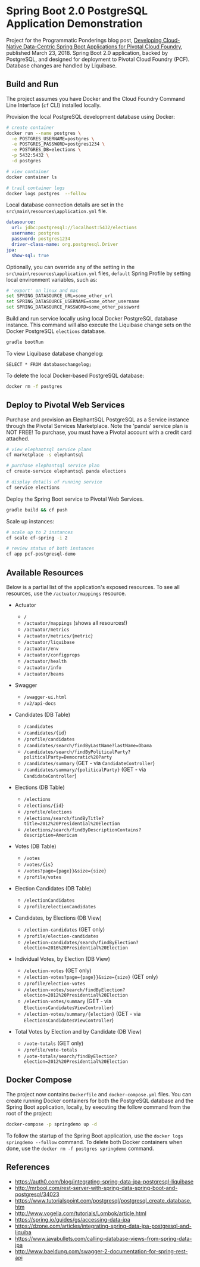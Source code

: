 # Spring Boot 2.0 PostgreSQL Application Demonstration

Project for the Programmatic Ponderings blog post, [Developing Cloud-Native Data-Centric Spring Boot Applications for Pivotal Cloud Foundry](https://wp.me/p1RD28-5Jh), published March 23, 2018\. Spring Boot 2.0 application, backed by PostgreSQL, and designed for deployment to Pivotal Cloud Foundry (PCF). Database changes are handled by Liquibase.

## Build and Run

The project assumes you have Docker and the Cloud Foundry Command Line Interface (`cf` CLI) installed locally.

Provision the local PostgreSQL development database using Docker:

```bash
# create container
docker run --name postgres \
  -e POSTGRES_USERNAME=postgres \
  -e POSTGRES_PASSWORD=postgres1234 \
  -e POSTGRES_DB=elections \
  -p 5432:5432 \
  -d postgres

# view container
docker container ls

# trail container logs
docker logs postgres  --follow
```

Local database connection details are set in the `src\main\resources\application.yml` file.

```yaml
datasource:
  url: jdbc:postgresql://localhost:5432/elections
  username: postgres
  password: postgres1234
  driver-class-name: org.postgresql.Driver
jpa:
  show-sql: true
```

Optionally, you can override any of the setting in the `src\main\resources\application.yml` files, `default` Spring Profile by setting local environment variables, such as:

```bash
# 'export' on linux and mac
set SPRING_DATASOURCE_URL=some_other_url
set SPRING_DATASOURCE_USERNAME=some_other_username
set SPRING_DATASOURCE_PASSWORD=some_other_password
```

Build and run service locally using local Docker PostgreSQL database instance. This command will also execute the Liquibase change sets on the Docker PostgreSQL `elections` database.

```bash
gradle bootRun
```

To view Liquibase database changelog:

```postgresplsql
SELECT * FROM databasechangelog;
```

To delete the local Docker-based PostgreSQL database:

```bash
docker rm -f postgres
```

## Deploy to Pivotal Web Services

Purchase and provision an ElephantSQL PostgreSQL as a Service instance through the Pivotal Services Marketplace. Note the 'panda' service plan is NOT FREE! To purchase, you must have a Pivotal account with a credit card attached.

```bash
# view elephantsql service plans
cf marketplace -s elephantsql

# purchase elephantsql service plan
cf create-service elephantsql panda elections

# display details of running service
cf service elections
```

Deploy the Spring Boot service to Pivotal Web Services.

```bash
gradle build && cf push
```

Scale up instances:

```bash
# scale up to 2 instances
cf scale cf-spring -i 2

# review status of both instances
cf app pcf-postgresql-demo
```

## Available Resources

Below is a partial list of the application's exposed resources. To see all resources, use the `/actuator/mappings` resource.

- Actuator

  - `/`
  - `/actuator/mappings` (shows all resources!)
  - `/actuator/metrics`
  - `/actuator/metrics/{metric}`
  - `/actuator/liquibase`
  - `/actuator/env`
  - `/actuator/configprops`
  - `/actuator/health`
  - `/actuator/info`
  - `/actuator/beans`

- Swagger

  - `/swagger-ui.html`
  - `/v2/api-docs`

- Candidates (DB Table)

  - `/candidates`
  - `/candidates/{id}`
  - `/profile/candidates`
  - `/candidates/search/findByLastName?lastName=Obama`
  - `/candidates/search/findByPoliticalParty?politicalParty=Democratic%20Party`
  - `/candidates/summary` (GET - via `CandidateController`)
  - `/candidates/summary/{politicalParty}` (GET - via `CandidateController`)

- Elections (DB Table)

  - `/elections`
  - `/elections/{id}`
  - `/profile/elections`
  - `/elections/search/findByTitle?title=2012%20Presidential%20Election`
  - `/elections/search/findByDescriptionContains?description=American`

- Votes (DB Table)

  - `/votes`
  - `/votes/{is}`
  - `/votes?page={page}}&size={size}`
  - `/profile/votes`

- Election Candidates (DB Table)

  - `/electionCandidates`
  - `/profile/electionCandidates`

- Candidates, by Elections (DB View)

  - `/election-candidates` (GET only)
  - `/profile/election-candidates`
  - `/election-candidates/search/findByElection?election=2016%20Presidential%20Election`

- Individual Votes, by Election (DB View)

  - `/election-votes` (GET only)
  - `/election-votes?page={page}}&size={size}` (GET only)
  - `/profile/election-votes`
  - `/election-votes/search/findByElection?election=2012%20Presidential%20Election`
  - `/election-votes/summary` (GET - via `ElectionsCandidatesViewController`)
  - `/election-votes/summary/{election}` (GET - via `ElectionsCandidatesViewController`)

- Total Votes by Election and by Candidate (DB View)

  - `/vote-totals` (GET only)
  - `/profile/vote-totals`
  - `/vote-totals/search/findByElection?election=2012%20Presidential%20Election`

## Docker Compose

The project now contains `Dockerfile` and `docker-compose.yml` files. You can create running Docker containers for both the PostgreSQL database and the Spring Boot application, locally, by executing the follow command from the root of the project:

```bash
docker-compose -p springdemo up -d
```

To follow the startup of the Spring Boot application, use the `docker logs springdemo --follow` command. To delete both Docker containers when done, use the `docker rm -f postgres springdemo` command.

## References

- <https://auth0.com/blog/integrating-spring-data-jpa-postgresql-liquibase>
- <http://mrbool.com/rest-server-with-spring-data-spring-boot-and-postgresql/34023>
- <https://www.tutorialspoint.com/postgresql/postgresql_create_database.htm>
- <http://www.vogella.com/tutorials/Lombok/article.html>
- <https://spring.io/guides/gs/accessing-data-jpa>
- <https://dzone.com/articles/integrating-spring-data-jpa-postgresql-and-liquiba>
- <https://www.javabullets.com/calling-database-views-from-spring-data-jpa>
- <http://www.baeldung.com/swagger-2-documentation-for-spring-rest-api>

